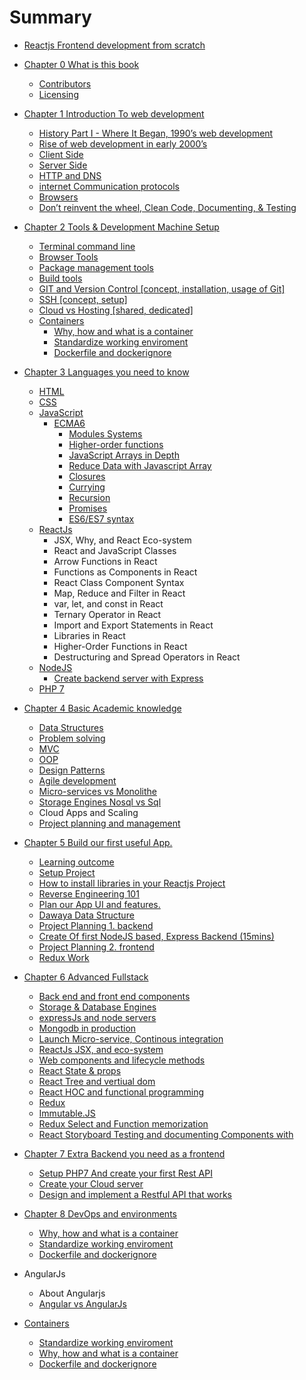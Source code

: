 # Summary

* [Reactjs Frontend development from scratch](README.md)
* [Chapter 0 What is this book](chapter-0-what-is-this-book.md)
  * [Contributors](chapter-0-what-is-this-book/contributers.md)
  * [Licensing](chapter-0-what-is-this-book/licensing.md)
* [Chapter 1 Introduction To web development](chapter_1/README.md)
  * [History Part I - Where It Began, 1990’s web development](chapter_1/history_part_i_-_where_it_began,_1990s_web_develop.md)
  * [Rise of web development in early 2000’s](chapter_1/rise_of_web_development_in_early_2000s.md)
  * [Client Side ](chapter_1/client_side.md)
  * [Server Side](chapter_1/server_side.md)
  * [HTTP and DNS](chapter_1/http_and_dns.md)
  * [internet Communication protocols](chapter_1/sockers-ajax.md)
  * [Browsers](chapter_1/browsers.md)
  * [Don’t reinvent the wheel, Clean Code, Documenting, & Testing](chapter_1/dont_reinvent_the_wheel,_clean_code,_documenting,_.md)
* [Chapter 2 Tools & Development Machine Setup](chapter_2/README.md)
  * [Terminal command line](chapter_3/terminal_command_line.md)
  * [Browser Tools](chapter_3/browser_tools.md)
  * [Package management tools](chapter_3/package_management_tools.md)
  * [Build tools](chapter_3/build_tools.md)
  * [GIT and Version Control \[concept, installation, usage of Git\]](chapter_3/git.md)
  * [SSH \[concept, setup\]](chapter_3/ssh_[concept,_setup].md)
  * [Cloud vs Hosting \[shared, dedicated\]](chapter_3/cloud_vs_hosting_[shared,_dedicated].md)
  * [Containers](chapter_8/What_is_a_container.md)
    * [Why, how and what is a container](chapter_8/What_is_a_container.md)
    * [Standardize working enviroment](chapter_8/create_your_first_container.md)
    * [Dockerfile and dockerignore](chapter_8/dockerfile_and_dockerignore.md)
  
* [Chapter 3 Languages you need to know](chapter_3/README.md)
  * [HTML](chapter_3/html.md)
  * [CSS](chapter_3/css.md)
  * [JavaScript](chapter_3/javascript.md)
    * [ECMA6](chapter_3/javascript/ecma6.md)
      * [Modules Systems](chapter_3/javascript/ecma6/modules.md)
      * [Higher-order functions](chapter_3/javascript/ecma6/higher_order_functions.md)
      * [JavaScript Arrays in Depth](chapter_3/javascript/ecma6/arrays_in_depth.md)
      * [Reduce Data with Javascript Array](chapter_3/javascript/ecma6/reduce_data.md)
      * [Closures](chapter_3/javascript/ecma6/closures.md)
      * [Currying](chapter_3/javascript/ecma6/currying.md)
      * [Recursion](chapter_3/javascript/ecma6/recursion.md)
      * [Promises](chapter_3/javascript/ecma6/promises.md)
      * [ES6/ES7 syntax](chapter_3/javascript/ecma6/syntax.md)
   * [ReactJs](chapter_3/jsx.md)
     * JSX, Why, and React Eco-system
     * React and JavaScript Classes
     * Arrow Functions in React
     * Functions as Components in React
     * React Class Component Syntax
     * Map, Reduce and Filter in React
     * var, let, and const in React
     * Ternary Operator in React
     * Import and Export Statements in React
     * Libraries in React
     * Higher-Order Functions in React
     * Destructuring and Spread Operators in React
  * [NodeJS](chapter_3/nodejs.md)
    * [Create backend server with Express](chapter_3/nodejs/express.md)
  * [PHP 7](chapter_3/php_7.md)
* [Chapter 4 Basic Academic knowledge](chapter_4/README.md)
  * [Data Structures](chapter_4/data_structures.md)
  * [Problem solving](chapter_4/problem_solving.md)
  * [MVC](chapter_4/mvc.md)
  * [OOP](chapter_4/oop.md)
  * [Design Patterns](chapter_4/design_patterns.md)
  * [Agile development](chapter_4/agile_development.md)
  * [Micro-services vs Monolithe](chapter_4/micro_services.md)
  * [Storage Engines Nosql vs Sql](chapter_4/nosql.md)
  * Cloud Apps and Scaling
  * [Project planning and management](chapter_4/project_planning_and_management.md)
* [Chapter 5 Build our first useful App.](chapter_5/README.md)
  * [Learning outcome](chapter_5/learning_outcome.md)
  * [Setup Project](chapter_5/setup_project.md)
  * [How to install libraries in your Reactjs Project](chapter_5/how_to_install_libraries_in_your_reactjs_project.md)
  * [Reverse Engineering 101](chapter_5/reverse_engineering_101.md)
  * [Plan our App UI and features.](chapter_5/plan_our_app_ui_and_features.md)
  * [Dawaya Data Structure](chapter_5/dawaya_data_structure.md)
  * [Project Planning 1. backend](chapter_5/project-planning.md)
  * [Create Of first NodeJS based, Express Backend \(15mins\)](chapter_5/create_of_first_nodejs_based,_express_backend_15mi.md)
  * [Project Planning 2. frontend](chapter_5/project-planning2.md)
  * [Redux Work](chapter_5/plan_our_app_ui_and_features.md)
* [Chapter 6 Advanced Fullstack](chapter_6/README.md)
  * [Back end and front end components](chapter_6/components.md)
  * [Storage & Database Engines](chapter_6/engines.md)
  * [expressJs and node servers](chapter_6/express.md)
  * [Mongodb in production](chapter_6/mongo.md)
  * [Launch Micro-service, Continous integration](chapter_6/ci.md)
  * [ReactJs JSX, and eco-system](chapter_6/react_0_lifecycle.md)
  * [Web components and lifecycle methods](chapter_6/react_1_lifecycle.md)
  * [React State & props](chapter_6/react_2_props.md)
  * [React Tree and vertiual dom](chapter_6/react_3_dom.md)
  * [React HOC and functional programming](chapter_6/react_3_dom.md)
  * [Redux](chapter_6/redux.md)
  * [Immutable.JS](chapter_6/immutablejs.md)
  * [Redux Select and Function memorization](chapter_6/redux_select_and_function_memorization.md)
  * [React Storyboard Testing and documenting Components with](chapter_6/react_storyboard_testing_and_documenting_component.md)
* [Chapter 7 Extra Backend you need as a frontend](chapter_7/README.md)
  * [Setup PHP7 And create your first Rest API](chapter_7/setup_php7_and_create_your_first_rest_api.md)
  * [Create your Cloud server](chapter_7/create_your_cloud_server.md)
  * [Design and implement a Restful API that works](chapter_7/design_and_implement_a_restful_api_that_works.md)
* [Chapter 8 DevOps and environments](chapter_8/README.md)
  * [Why, how and what is a container](chapter_8/What_is_a_container.md)
  * [Standardize working enviroment](chapter_8/create_your_first_container.md)
  * [Dockerfile and dockerignore](chapter_8/dockerfile_and_dockerignore.md)
    
* AngularJs
  * About Angularjs
  * [Angular vs AngularJs](pros-and-cons-of-angular-v1.md)

* [Containers](chapter_8/README.md)
  * [Standardize working enviroment](chapter_8/create_your_first_container.md)
  * [Why, how and what is a container](chapter_8/What_is_a_container.md)
  * [Dockerfile and dockerignore](chapter_8/dockerfile_and_dockerignore.md)
